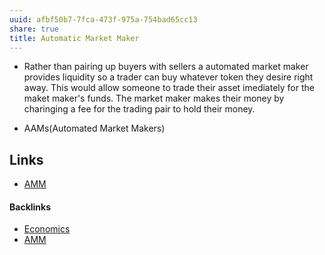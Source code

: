 ```yaml
---
uuid: afbf50b7-7fca-473f-975a-754bad65cc13
share: true
title: Automatic Market Maker
---
```

* Rather than pairing up buyers with sellers a automated market maker provides liquidity so a trader can buy whatever token they desire right away. This would allow someone to trade their asset imediately for the maket maker's funds. The market maker makes their money by charinging a fee for the trading pair to hold their money.

* AAMs(Automated Market Makers)

## Links

* [AMM](../132723bd-200e-4d5d-b8a5-423857248251)

#### Backlinks

* [Economics](/08698f06-5b23-4072-97e5-86acad2031c0)
* [AMM](/132723bd-200e-4d5d-b8a5-423857248251)